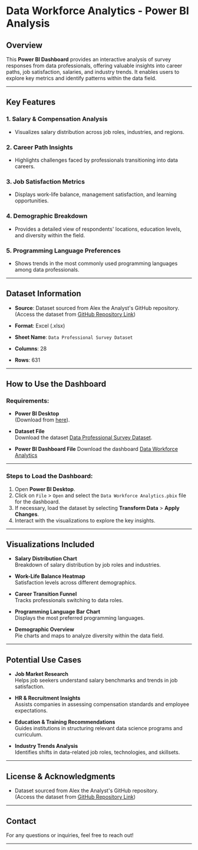 # Data Workforce Analytics - Power BI Analysis

## Overview

This **Power BI Dashboard** provides an interactive analysis of survey responses from data professionals, offering valuable insights into career paths, job satisfaction, salaries, and industry trends. It enables users to explore key metrics and identify patterns within the data field.

---

## Key Features

### 1. **Salary & Compensation Analysis**
   - Visualizes salary distribution across job roles, industries, and regions.

### 2. **Career Path Insights**
   - Highlights challenges faced by professionals transitioning into data careers.

### 3. **Job Satisfaction Metrics**
   - Displays work-life balance, management satisfaction, and learning opportunities.

### 4. **Demographic Breakdown**
   - Provides a detailed view of respondents' locations, education levels, and diversity within the field.

### 5. **Programming Language Preferences**
   - Shows trends in the most commonly used programming languages among data professionals.

---

## Dataset Information

- **Source**: Dataset sourced from Alex the Analyst's GitHub repository.  
  (Access the dataset from [GitHub Repository Link](https://github.com/AlexTheAnalyst/Power-BI/blob/main/Power%20BI%20-%20Final%20Project.xlsx))

- **Format**: Excel (.xlsx)

- **Sheet Name**: `Data Professional Survey Dataset`

- **Columns**: 28

- **Rows**: 631

---

## How to Use the Dashboard

### Requirements:

- **Power BI Desktop**  
  (Download from [here](https://www.microsoft.com/en-us/download/details.aspx?id=58494)).

- **Dataset File**  
  Download the dataset [Data Professional Survey Dataset](https://github.com/Analyst-Aslam/Data_Workforce_Analytics-Power_BI_Analysis/blob/main/Data%20Professional%20Survey%20Dataset.xlsx).

- **Power BI Dashboard File**
  Download the dashboard [Data Workforce Analytics](https://github.com/Analyst-Aslam/Data_Workforce_Analytics-Power_BI_Analysis/blob/main/Data%20Workforce%20Analytics.pbix)
---

### Steps to Load the Dashboard:

1. Open **Power BI Desktop**.
2. Click on `File` > `Open` and select the `Data Workforce Analytics.pbix` file for the dashboard.
3. If necessary, load the dataset by selecting **Transform Data** > **Apply Changes**.
4. Interact with the visualizations to explore the key insights.

---

## Visualizations Included

- **Salary Distribution Chart**  
  Breakdown of salary distribution by job roles and industries.

- **Work-Life Balance Heatmap**  
  Satisfaction levels across different demographics.

- **Career Transition Funnel**  
  Tracks professionals switching to data roles.

- **Programming Language Bar Chart**  
  Displays the most preferred programming languages.

- **Demographic Overview**  
  Pie charts and maps to analyze diversity within the data field.

---

## Potential Use Cases

- **Job Market Research**  
  Helps job seekers understand salary benchmarks and trends in job satisfaction.

- **HR & Recruitment Insights**  
  Assists companies in assessing compensation standards and employee expectations.

- **Education & Training Recommendations**  
  Guides institutions in structuring relevant data science programs and curriculum.

- **Industry Trends Analysis**  
  Identifies shifts in data-related job roles, technologies, and skillsets.

---

## License & Acknowledgments

- Dataset sourced from Alex the Analyst's GitHub repository.  
  (Access the dataset from [GitHub Repository Link](https://github.com/AlexTheAnalyst/Power-BI/blob/main/Power%20BI%20-%20Final%20Project.xlsx))  

---

## Contact

For any questions or inquiries, feel free to reach out!

---

